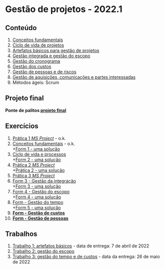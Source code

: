 # Gestão de projetos - 2022.1

## Conteúdo
1. [Conceitos fundamentais](pjto_aulas/pjto_1.pdf)
2. [Ciclo de vida de projetos](pjto_aulas/pjto_2.pdf)
3. [Artefatos básicos para gestão de projetos](pjto_aulas/pjto_3.pdf)
4. [Gestão integrada e gestão do escopo](pjto_aulas/pjto_4.pdf)
5. [Gestão do cronograma](pjto_aulas/pjto_5.pdf)
6. [Gestão dos custos](pjto_aulas/pjto_6.pdf)
7. [Gestão de pessoas e de riscos](pjto_aulas/pjto_7.pdf)
8. [Gestão de aquisições, comunicações e partes interessadas](pjto_aulas/pjto_8.pdf)
9. Métodos ágeis: Scrum

## Projeto final
**Ponte de palitos [projeto final](pjto_projeto_final.pdf)**

## Exercícios

1. [Prática 1 *MS Project*](pjto_aulas/pratica1_msproject.md) - o.k.
2. [Conceitos fundamentais](https://forms.gle/o837NnA29qcVmz796) - o.k.  
+[Form 1 - uma solução](pjto_aulas/Form_conceitos_iniciais.pdf)
3. [Ciclo de vida e processos](https://forms.gle/xryaYDTNHqzEX9a47)  
+[Form 2 - uma solução](pjto_aulas/Form_ciclo_de_vida.pdf)
4. [Prática 2 *MS Project*](pjto_aulas/pratica2_msproject.md)  
+[Prática 2 - uma solução](pjto_aulas/pjto_pratica2.mpp)
5. [Prática 3 *MS Project*](pjto_aulas/pratica3_msproject.md)
6. [Form 3 - Gestão da integração](https://forms.gle/HUC4BxwVMno2wAhp8)  
+[Form 3 - uma solução](pjto_aulas/Form_integracao.pdf) 
7. [Form 4 - Gestão do escopo](https://forms.gle/KoYKn6p4CHtsnPZU9)  
+[Form 4 - uma solução](pjto_aulas/Form_escopo.pdf)
8. [Form - Gestão do tempo](https://forms.gle/QqtNozQphBGkPzK48)  
+[Form 5 - uma solução](pjto_aulas/form_gestao_tempo.pdf)
9. **[Form - Gestão de custos](https://forms.gle/2s7eR8iLpceVpLJaA)**
10. **[Form - Gestão de pessoas](https://forms.gle/w8o6qkukthPzB4xm8)**

## Trabalhos

1. [Trabalho 1: artefatos básicos](pjto_aulas/pjto_trabalho_1.pdf) - data de entrega: 7 de abril de 2022
2. [Trabalho 2: gestão do escopo](pjto_aulas/pjto_trabalho_2_AP1.pdf)
3. [Trabalho 3: gestão do tempo e de custos](pjto_aulas/pjto_trabalho_3.pdf) - data da entrega: 26 de maio de 2022
